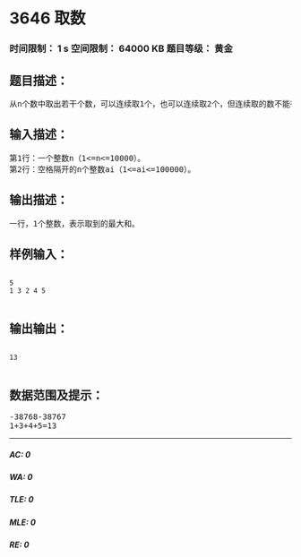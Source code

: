 # 3646 取数   
### 时间限制： 1 s     空间限制： 64000 KB     题目等级： 黄金  
## 题目描述：  

<pre>
从n个数中取出若干个数，可以连续取1个，也可以连续取2个，但连续取的数不能有3个或多于3个。问取到的最大的和是多少？
</pre>
  
  
## 输入描述：  

<pre>
第1行：一个整数n（1<=n<=10000）。  
第2行：空格隔开的n个整数ai（1<=ai<=100000）。
</pre>
  
  
## 输出描述：  

<pre>
一行，1个整数，表示取到的最大和。
</pre>
  
  
## 样例输入：  

<pre><code>
5  
1 3 2 4 5  

</code></pre>
  
  
## 输出输出：  

<pre><code>
13  

</code></pre>
  
  
## 数据范围及提示：  

<pre>
-38768-38767  
1+3+4+5=13
</pre>
  
  
***  

##### AC: 0  
##### WA: 0  
##### TLE: 0  
##### MLE: 0  
##### RE: 0  
